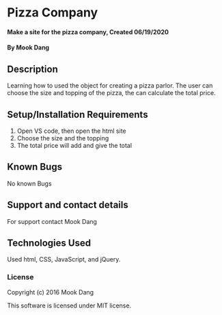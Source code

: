
# Pizza Company

#### Make a site for the pizza company, Created 06/19/2020

#### By Mook Dang

## Description
Learning how to used the object for creating a pizza parlor. The user can choose the size and topping of the pizza, the can calculate the total price.

## Setup/Installation Requirements

1. Open VS code, then open the html site
2. Choose the size and the topping
3. The total price will add and give the total

## Known Bugs
No known Bugs

## Support and contact details
For support contact Mook Dang

## Technologies Used
Used html, CSS, JavaScript, and jQuery. 

### License
Copyright (c) 2016 Mook Dang

This software is licensed under MIT license.